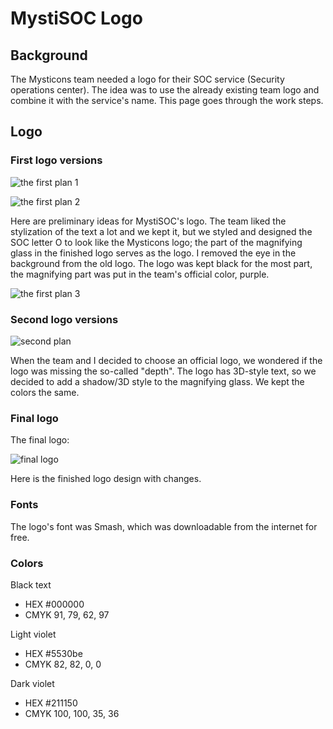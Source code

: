 # MystiSOC Logo

## Background

The Mysticons team needed a logo for their SOC service (Security operations center).
The idea was to use the already existing team logo and combine it with the service's name. This page goes through the work steps.


## Logo


### First logo versions

![the first plan 1](https://gitlab.labranet.jamk.fi/wimma-lab-2022/pengwin-media/core/-/raw/master/documents/assets/mysti1.png?inline=false)

![the first plan 2](https://gitlab.labranet.jamk.fi/wimma-lab-2022/pengwin-media/core/-/raw/master/documents/assets/mysti2.png?inline=false)


Here are preliminary ideas for MystiSOC's logo. The team liked the stylization of the text a lot and we kept it, but we styled and designed the SOC letter O to look like the Mysticons logo; the part of the magnifying glass in the finished logo serves as the logo. I removed the eye in the background from the old logo. The logo was kept black for the most part, the magnifying part was put in the team's official color, purple.

![the first plan 3](https://gitlab.labranet.jamk.fi/wimma-lab-2022/pengwin-media/core/-/raw/master/documents/assets/mysti3.png?inline=false)


### Second logo versions
![second plan](https://gitlab.labranet.jamk.fi/wimma-lab-2022/pengwin-media/core/-/raw/master/documents/assets/mysti-2plan.png?inline=false)

When the team and I decided to choose an official logo, we wondered if the logo was missing the so-called "depth". The logo has 3D-style text, so we decided to add a shadow/3D style to the magnifying glass. We kept the colors the same.


### Final logo

The final logo:

![final logo](https://gitlab.labranet.jamk.fi/wimma-lab-2022/pengwin-media/core/-/raw/master/documents/assets/mysti-final.png?inline=false)

Here is the finished logo design with changes.

### Fonts

The logo's font was Smash, which was downloadable from the internet for free.

### Colors

Black text

  * HEX #000000
  * CMYK 91, 79, 62, 97

Light violet

  * HEX #5530be
  * CMYK 82, 82, 0, 0

Dark violet

  * HEX #211150
  * CMYK 100, 100, 35, 36

